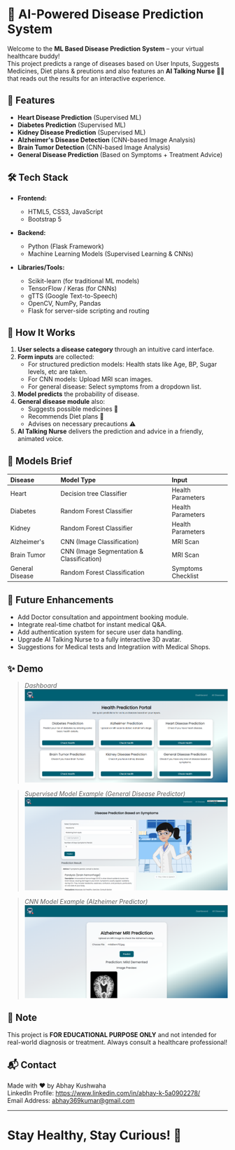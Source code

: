 # 🏥 AI-Powered Disease Prediction System

Welcome to the **ML Based Disease Prediction System** – your virtual healthcare buddy!  
This project predicts a range of diseases based on User Inputs, Suggests Medicines, Diet plans & preutions and also features an **AI Talking Nurse** 🧑‍⚕️ that reads out the results for an interactive experience.

## 🚀 Features

- **Heart Disease Prediction** (Supervised ML)
- **Diabetes Prediction** (Supervised ML)
- **Kidney Disease Prediction** (Supervised ML)
- **Alzheimer's Disease Detection** (CNN-based Image Analysis)
- **Brain Tumor Detection** (CNN-based Image Analysis)
- **General Disease Prediction** (Based on Symptoms + Treatment Advice)

## 🛠️ Tech Stack

- **Frontend:**  
  - HTML5, CSS3, JavaScript  
  - Bootstrap 5  

- **Backend:**  
  - Python (Flask Framework)  
  - Machine Learning Models (Supervised Learning & CNNs)

- **Libraries/Tools:**  
  - Scikit-learn (for traditional ML models)  
  - TensorFlow / Keras (for CNNs)  
  - gTTS (Google Text-to-Speech)  
  - OpenCV, NumPy, Pandas  
  - Flask for server-side scripting and routing

## 🧠 How It Works

1. **User selects a disease category** through an intuitive card interface.
2. **Form inputs** are collected:
   - For structured prediction models: Health stats like Age, BP, Sugar levels, etc are taken.
   - For CNN models: Upload MRI scan images.
   - For general disease: Select symptoms from a dropdown list.
3. **Model predicts** the probability of disease.
4. **General disease module** also:
   - Suggests possible medicines 💊
   - Recommends Diet plans 🥗
   - Advises on necessary precautions ⚠️
5. **AI Talking Nurse** delivers the prediction and advice in a friendly, animated voice.

## 🧪 Models Brief

| Disease           | Model Type                   | Input               |
| :---------------- | :--------------------------- | :------------------ |
| Heart             | Decision tree Classifier     | Health Parameters   |
| Diabetes          | Random Forest Classifier     | Health Parameters   |
| Kidney            | Random Forest Classifier     | Health Parameters   |
| Alzheimer's       | CNN (Image Classification)   | MRI Scan            |
| Brain Tumor       | CNN (Image Segmentation & Classification) | MRI Scan |
| General Disease   | Random Forest Classification    | Symptoms Checklist  |

## 🎯 Future Enhancements

- Add Doctor consultation and appointment booking module.
- Integrate real-time chatbot for instant medical Q&A.
- Add authentication system for secure user data handling.
- Upgrade AI Talking Nurse to a fully interactive 3D avatar.
- Suggestions for Medical tests and Integratiion with Medical Shops.

## ✨ Demo
> _Dashboard_ 
![Dashboard Image](static/screenshots/Dashboard.png)

> _Supervised Model Example (General Disease Predictor)_
![Supervised Model Eg Image](<static/screenshots/Supervised Model.png>)

> _CNN Model Example (Alzheimer Predictor)_  
![CNN Model Eg Image](<static/screenshots/CNN Model.png>)

## 📢 Note

This project is **FOR EDUCATIONAL PURPOSE ONLY** and not intended for real-world diagnosis or treatment. Always consult a healthcare professional!

## 📬 Contact

Made with ❤️ by Abhay Kushwaha  
LinkedIn Profile: https://www.linkedin.com/in/abhay-k-5a0902278/  
Email Address: abhay369kumar@gmail.com

---

# Stay Healthy, Stay Curious! 🚀